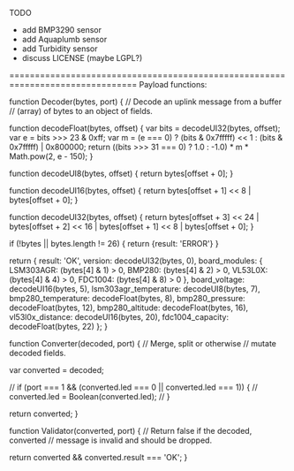 TODO

- add BMP3290 sensor
- add Aquaplumb sensor
- add Turbidity sensor
- discuss LICENSE (maybe LGPL?)

===============================================================================
Payload functions:

function Decoder(bytes, port) {
  // Decode an uplink message from a buffer
  // (array) of bytes to an object of fields.

  function decodeFloat(bytes, offset) {
    var bits = decodeUI32(bytes, offset);
    var e = bits >>> 23 & 0xff;
    var m = (e === 0) ? (bits & 0x7fffff) << 1 : (bits & 0x7fffff) | 0x800000;
    return ((bits >>> 31 === 0) ? 1.0 : -1.0) * m * Math.pow(2, e - 150);
  }

  function decodeUI8(bytes, offset) {
    return bytes[offset + 0];
  }

  function decodeUI16(bytes, offset) {
    return bytes[offset + 1] << 8 | bytes[offset + 0];
  }

  function decodeUI32(bytes, offset) {
    return bytes[offset + 3] << 24 | bytes[offset + 2] << 16 | bytes[offset + 1] << 8 | bytes[offset + 0];
  }

  if (!bytes || bytes.length != 26) { return {result: 'ERROR'} }

  return {
    result: 'OK',
    version: decodeUI32(bytes, 0),
    board_modules: {
      LSM303AGR: (bytes[4] & 1) > 0,
      BMP280: (bytes[4] & 2) > 0,
      VL53L0X: (bytes[4] & 4) > 0,
      FDC1004: (bytes[4] & 8) > 0
    },
    board_voltage: decodeUI16(bytes, 5),
    lsm303agr_temperature: decodeUI8(bytes, 7),
    bmp280_temperature: decodeFloat(bytes, 8),
    bmp280_pressure: decodeFloat(bytes, 12),
    bmp280_altitude: decodeFloat(bytes, 16),
    vl53l0x_distance: decodeUI16(bytes, 20),
    fdc1004_capacity: decodeFloat(bytes, 22)
  };
}

function Converter(decoded, port) {
  // Merge, split or otherwise
  // mutate decoded fields.

  var converted = decoded;

  // if (port === 1 && (converted.led === 0 || converted.led === 1)) {
  //   converted.led = Boolean(converted.led);
  // }

  return converted;
}

function Validator(converted, port) {
  // Return false if the decoded, converted
  // message is invalid and should be dropped.

  return converted && converted.result === 'OK';
}
